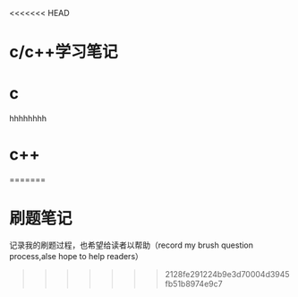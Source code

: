 <<<<<<< HEAD
# c/c++学习笔记

# c

hhhhhhhh

# c++

=======
# 刷题笔记
记录我的刷题过程，也希望给读者以帮助（record my brush question process,alse hope to help readers）
>>>>>>> 2128fe291224b9e3d70004d3945fb51b8974e9c7
